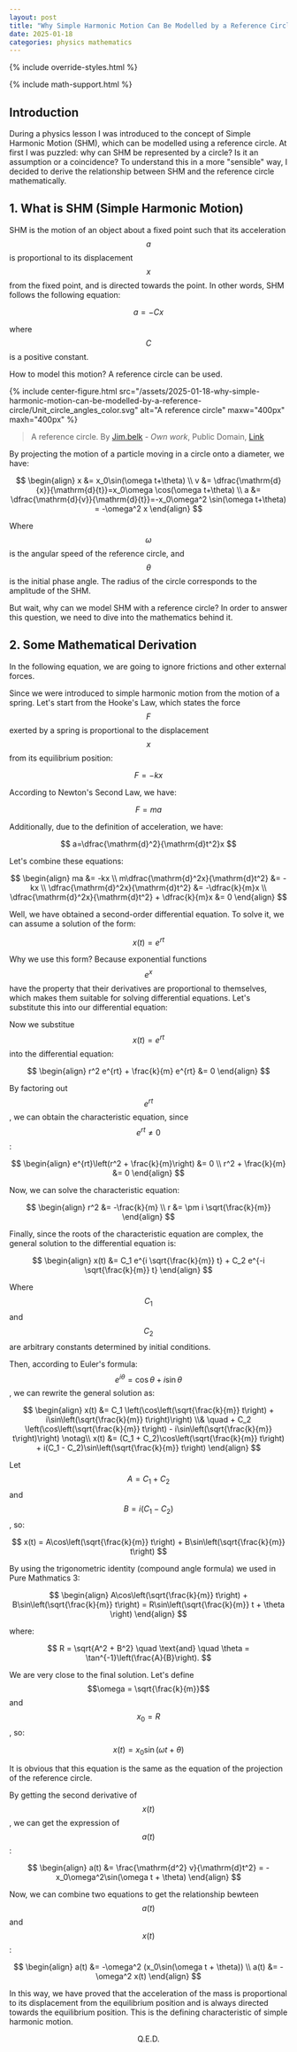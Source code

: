 ```yaml
---
layout: post
title: "Why Simple Harmonic Motion Can Be Modelled by a Reference Circle"
date: 2025-01-18
categories: physics mathematics
---
```


{% include override-styles.html %}

{% include math-support.html %}

## Introduction

During a physics lesson I was introduced to the concept of Simple Harmonic Motion (SHM), which can be modelled using a reference circle. At first I was puzzled: why can SHM be represented by a circle? Is it an assumption or a coincidence? To understand this in a more "sensible" way, I decided to derive the relationship between SHM and the reference circle mathematically.

## 1. What is SHM (Simple Harmonic Motion)

SHM is the motion of an object about a fixed point such that its acceleration $$a$$ is proportional to its displacement $$x$$ from the fixed point, and is directed towards the point. In other words, SHM follows the following equation:

$$a = -C x$$

where $$C$$ is a positive constant.

How to model this motion? A reference circle can be used.

{% include center-figure.html src="/assets/2025-01-18-why-simple-harmonic-motion-can-be-modelled-by-a-reference-circle/Unit_circle_angles_color.svg" alt="A reference circle" maxw="400px" maxh="400px" %}

> A reference circle. By [Jim.belk](//commons.wikimedia.org/w/index.php?title=User:Jim.belk&action=edit&redlink=1) - *Own work*, Public Domain, [Link](https://commons.wikimedia.org/w/index.php?curid=12062595)

By projecting the motion of a particle moving in a circle onto a diameter, we have:

$$
\begin{align}
x &= x_0\sin(\omega t+\theta) \\
v &= \dfrac{\mathrm{d}{x}}{\mathrm{d}{t}}=x_0\omega \cos(\omega t+\theta) \\
a &= \dfrac{\mathrm{d}{v}}{\mathrm{d}{t}}=-x_0\omega^2 \sin(\omega t+\theta) = -\omega^2 x
\end{align}
$$

Where $$\omega$$ is the angular speed of the reference circle, and $$\theta$$ is the initial phase angle. The radius of the circle corresponds to the amplitude of the SHM.

But wait, why can we model SHM with a reference circle? In order to answer this question, we need to dive into the mathematics behind it.

## 2. Some Mathematical Derivation

In the following equation, we are going to ignore frictions and other external forces.

Since we were introduced to simple harmonic motion from the motion of a spring. Let's start from the Hooke's Law, which states the force $$F$$ exerted by a spring is proportional to the displacement $$x$$ from its equilibrium position:

$$
F=-kx
$$

According to Newton's Second Law, we have:

$$
F=ma
$$

Additionally, due to the definition of acceleration, we have:

$$
a=\dfrac{\mathrm{d}^2}{\mathrm{d}t^2}x
$$

Let's combine these equations:

$$
\begin{align}
ma &= -kx \\
m\dfrac{\mathrm{d}^2x}{\mathrm{d}t^2} &= -kx \\
\dfrac{\mathrm{d}^2x}{\mathrm{d}t^2} &= -\dfrac{k}{m}x \\
\dfrac{\mathrm{d}^2x}{\mathrm{d}t^2} + \dfrac{k}{m}x &= 0
\end{align}
$$

Well, we have obtained a second-order differential equation. To solve it, we can assume a solution of the form:

$$x(t) = e^{rt}$$

Why we use this form? Because exponential functions $$e^x$$ have the property that their derivatives are proportional to themselves, which makes them suitable for solving differential equations. Let's substitute this into our differential equation:

Now we substitue $$x(t) = e^{rt}$$ into the differential equation:

$$
\begin{align}
r^2 e^{rt} + \frac{k}{m} e^{rt} &= 0
\end{align}
$$

By factoring out $$e^{rt}$$, we can obtain the characteristic equation, since $$e^{rt} \neq 0$$:

$$
\begin{align}
e^{rt}\left(r^2 + \frac{k}{m}\right) &= 0 \\
r^2 + \frac{k}{m} &= 0
\end{align}
$$

Now, we can solve the characteristic equation:

$$
\begin{align}
r^2 &= -\frac{k}{m} \\
r &= \pm i \sqrt{\frac{k}{m}}
\end{align}
$$

Finally, since the roots of the characteristic equation are complex, the general solution to the differential equation is:

$$
\begin{align}
x(t) &= C_1 e^{i \sqrt{\frac{k}{m}} t} + C_2 e^{-i \sqrt{\frac{k}{m}} t}
\end{align}
$$

Where $$C_1$$ and $$C_2$$ are arbitrary constants determined by initial conditions.

Then, according to Euler's formula: $$e^{i\theta} = \cos \theta + i \sin \theta$$, we can rewrite the general solution as:

$$
\begin{align}
x(t) &= C_1 \left(\cos\left(\sqrt{\frac{k}{m}} t\right) + i\sin\left(\sqrt{\frac{k}{m}} t\right)\right) \\& \quad + C_2 \left(\cos\left(\sqrt{\frac{k}{m}} t\right) - i\sin\left(\sqrt{\frac{k}{m}} t\right)\right) \notag\\
x(t) &= (C_1 + C_2)\cos\left(\sqrt{\frac{k}{m}} t\right) + i(C_1 - C_2)\sin\left(\sqrt{\frac{k}{m}} t\right)
\end{align}
$$

Let $$A = C_1 + C_2$$ and $$B = i(C_1 - C_2)$$, so:

$$
x(t) = A\cos\left(\sqrt{\frac{k}{m}} t\right) + B\sin\left(\sqrt{\frac{k}{m}} t\right)
$$

By using the trigonometric identity (compound angle formula) we used in Pure Mathmatics 3:
<!-- add more details -->

$$
\begin{align}
A\cos\left(\sqrt{\frac{k}{m}} t\right) + B\sin\left(\sqrt{\frac{k}{m}} t\right) = R\sin\left(\sqrt{\frac{k}{m}} t + \theta \right)
\end{align}
$$

where:

$$
R = \sqrt{A^2 + B^2} \quad \text{and} \quad \theta = \tan^{-1}\left(\frac{A}{B}\right).
$$

We are very close to the final solution. Let's define $$\omega = \sqrt{\frac{k}{m}}$$ and $$x_0 = R$$, so:

$$
x(t) = x_0\sin(\omega t + \theta)
$$

It is obvious that this equation is the same as the equation of the projection of the reference circle.

By getting the second derivative of $$x(t)$$, we can get the expression of $$a(t)$$:

$$
\begin{align}
a(t) &= \frac{\mathrm{d^2} v}{\mathrm{d}t^2} = -x_0\omega^2\sin(\omega t + \theta)
\end{align}
$$

Now, we can combine two equations to get the relationship bewteen $$a(t)$$ and $$x(t)$$:

$$
\begin{align}
a(t) &= -\omega^2 (x_0\sin(\omega t + \theta)) \\
a(t) &= -\omega^2 x(t)
\end{align}
$$

In this way, we have proved that the acceleration of the mass is proportional to its displacement from the equilibrium position and is always directed towards the equilibrium position. This is the defining characteristic of simple harmonic motion.

$$
\text{Q.E.D.}
$$
